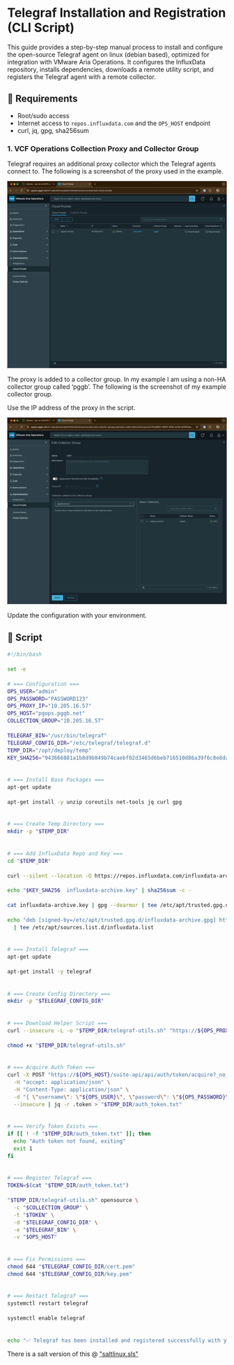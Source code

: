# Telegraf Installation and Registration (CLI Script)

This guide provides a step-by-step manual process to install and configure the open-source Telegraf agent on linux (debian based), optimized for integration with VMware Aria Operations.  It configures the InfluxData repository, installs dependencies, downloads a remote utility script, and registers the Telegraf agent with a remote collector.

## 🧰 Requirements
- Root/sudo access
- Internet access to `repos.influxdata.com` and the `OPS_HOST` endpoint
- curl, jq, gpg, sha256sum

### 1. VCF Operations Collection Proxy and Collector Group

Telegraf requires an additional proxy collector which the Telegraf agents connect to.  The following is a screenshot of the proxy used in the example.

![](images/CleanShot%202025-05-29%20at%2006.42.42@2x.png)<!-- {"width":755} -->

The proxy is added to a collector group. In my example I am using a non-HA collector group called ‘pggb’.  The following is the screenshot of my example collector group.

Use the IP address of the proxy in the script.

![](images/CleanShot%202025-05-29%20at%2006.46.03@2x.png)<!-- {"width":749} -->

Update the configuration with your environment.

## 📜 Script

```bash
#!/bin/bash

set -e

# === Configuration ===
OPS_USER="admin"
OPS_PASSWORD="PASSWORD123"
OPS_PROXY_IP="10.205.16.57"
OPS_HOST="pgops.pggb.net"
COLLECTION_GROUP="10.205.16.57"

TELEGRAF_BIN="/usr/bin/telegraf"
TELEGRAF_CONFIG_DIR="/etc/telegraf/telegraf.d"
TEMP_DIR="/opt/deploy/temp"
KEY_SHA256="943666881a1b8d9b849b74caebf02d3465d6beb716510d86a39f6c8e8dac7515"


# === Install Base Packages ===
apt-get update

apt-get install -y unzip coreutils net-tools jq curl gpg


# === Create Temp Directory ===
mkdir -p "$TEMP_DIR"


# === Add InfluxData Repo and Key ===
cd "$TEMP_DIR"

curl --silent --location -O https://repos.influxdata.com/influxdata-archive.key

echo "$KEY_SHA256  influxdata-archive.key" | sha256sum -c -

cat influxdata-archive.key | gpg --dearmor | tee /etc/apt/trusted.gpg.d/influxdata-archive.gpg > /dev/null

echo "deb [signed-by=/etc/apt/trusted.gpg.d/influxdata-archive.gpg] https://repos.influxdata.com/debian stable main" \
  | tee /etc/apt/sources.list.d/influxdata.list


# === Install Telegraf ===
apt-get update

apt-get install -y telegraf


# === Create Config Directory ===
mkdir -p "$TELEGRAF_CONFIG_DIR"


# === Download Helper Script ===
curl --insecure -L -o "$TEMP_DIR/telegraf-utils.sh" "https://${OPS_PROXY_IP}/downloads/salt/telegraf-utils.sh"

chmod +x "$TEMP_DIR/telegraf-utils.sh"


# === Acquire Auth Token ===
curl -X POST "https://${OPS_HOST}/suite-api/api/auth/token/acquire?_no_links=true" \
  -H "accept: application/json" \
  -H "Content-Type: application/json" \
  -d "{ \"username\": \"${OPS_USER}\", \"password\": \"${OPS_PASSWORD}\" }" \
  --insecure | jq -r .token > "$TEMP_DIR/auth_token.txt"


# === Verify Token Exists ===
if [[ ! -f "$TEMP_DIR/auth_token.txt" ]]; then
  echo "Auth token not found, exiting"
  exit 1
fi


# === Register Telegraf ===
TOKEN=$(cat "$TEMP_DIR/auth_token.txt")

"$TEMP_DIR/telegraf-utils.sh" opensource \
  -c "$COLLECTION_GROUP" \
  -t "$TOKEN" \
  -d "$TELEGRAF_CONFIG_DIR" \
  -e "$TELEGRAF_BIN" \
  -v "$OPS_HOST"


# === Fix Permissions ===
chmod 644 "$TELEGRAF_CONFIG_DIR/cert.pem"
chmod 644 "$TELEGRAF_CONFIG_DIR/key.pem"


# === Restart Telegraf ===
systemctl restart telegraf

systemctl enable telegraf


echo "✅ Telegraf has been installed and registered successfully with your.ops.host."
```

There is a salt version of this @ ["saltlinux.sls"](https://github.com/peteha/pggb-docs/blob/main/vcfoperations/telegraf/saltlinux.sls)